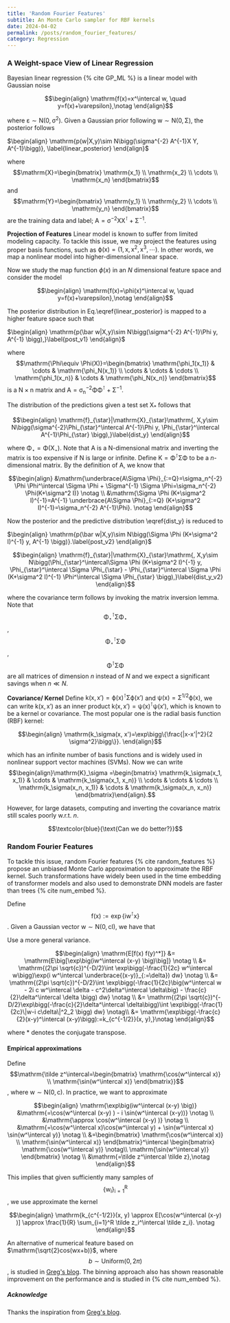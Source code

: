 ```yaml
---
title: 'Random Fourier Features'
subtitle: An Monte Carlo sampler for RBF kernels
date: 2024-04-02
permalink: /posts/random_fourier_features/
category: Regression
---
```


### A Weight-space View of Linear Regression 

Bayesian linear regression {% cite GP_ML %} is a linear model with Gaussian noise

$$\begin{align}
\mathrm{f(x)=x^\intercal w, \quad y=f(x)+\varepsilon},\notag
\end{align}$$

where $\mathrm{\varepsilon\sim N(0, \sigma^2)}$. Given a Gaussian prior following $\mathrm{w \sim N(0, \Sigma)}$, the posterior follows

$\begin{align}
\mathrm{p(w|X,y)\sim N\bigg(\sigma^{-2} A^{-1}X Y, A^{-1}\bigg)}, \label{linear_posterior}
\end{align}$

where $$\mathrm{X}=\begin{bmatrix} \mathrm{x_1} \\ \mathrm{x_2} \\ \cdots \\ \mathrm{x_n} \end{bmatrix}$$  and  $$\mathrm{Y}=\begin{bmatrix} \mathrm{y_1} \\ \mathrm{y_2} \\ \cdots \\ \mathrm{y_n} \end{bmatrix}$$ are the training data and label; $\mathrm{A=\sigma^{-2} X X^\intercal + \Sigma^{-1}}$. 



**Projection of Features** Linear model is known to suffer from limited modeling capacity. To tackle this issue, we may project the features using proper basis functions, such as  $\mathrm{\phi(x)=(1, x, x^2, x^3, \cdots)}$. In other words, we map a nonlinear model into higher-dimensional linear space.

Now we study the map function $\phi(x)$ in an $N$ dimensional feature space and consider the model

$$\begin{align}
\mathrm{f(x)=\phi(x)^\intercal w, \quad y=f(x)+\varepsilon},\notag
\end{align}$$

The posterior distribution in Eq.\eqref{linear_posterior} is mapped to a higher feature space such that

$\begin{align}
\mathrm{p(\bar w|X,y)\sim N\bigg(\sigma^{-2} A^{-1}\Phi y, A^{-1} \bigg),}\label{post_v1}
\end{align}$

where $$\mathrm{\Phi\equiv \Phi(X)}=\begin{bmatrix} \mathrm{\phi_1(x_1)} & \cdots & \mathrm{\phi_N(x_1)} \\ 
                                     \cdots & \cdots & \cdots \\  
                                     \mathrm{\phi_1(x_n)} & \cdots & \mathrm{\phi_N(x_n)} \end{bmatrix}$$ is a $\mathrm{N\times n}$ matrix and $\mathrm{A=\sigma_n^{-2} \Phi \Phi^\intercal + \Sigma^{-1}}$. 
                                     
The distribution of the predictions given a test set $\mathrm{X}_{*}$ follows that

$$\begin{align}
\mathrm{f}_{\star}|\mathrm{X}_{\star}\mathrm{, X,y\sim N\bigg(\sigma^{-2}\Phi_{\star}^\intercal A^{-1}\Phi y, \Phi_{\star}^\intercal A^{-1}\Phi_{\star} \bigg),}\label{dist_y}
\end{align}$$

where $\mathrm{\Phi_{\star}=\Phi(X_{\star})}$. Note that  $\mathrm{A}$ is a $\mathrm{N}$-dimensional matrix and inverting the matrix is too expensive if $\mathrm{N}$ is large or infinite.  Define $\mathrm{K=\Phi^\intercal \Sigma \Phi}$ to be a $n$-dimensional matrix. By the definition of $\mathrm{A}$, we know that 

$$\begin{align}
&\mathrm{\underbrace{A\Sigma \Phi}_{:=Q}=\sigma_n^{-2} \Phi \Phi^\intercal \Sigma \Phi + \Sigma^{-1} \Sigma \Phi=\sigma_n^{-2} \Phi(K+\sigma^2 I)} \notag \\
&\mathrm{\Sigma \Phi (K+\sigma^2 I)^{-1}=A^{-1} \underbrace{A\Sigma \Phi}_{:=Q}  (K+\sigma^2 I)^{-1}=\sigma_n^{-2} A^{-1}\Phi}. \notag
\end{align}$$

Now the posterior and the predictive distribution \eqref{dist_y} is reduced to 

$\begin{align}
\mathrm{p(\bar w|X,y)\sim N\bigg(\Sigma \Phi (K+\sigma^2 I)^{-1} y, A^{-1} \bigg)}.\label{post_v2}
\end{align}$

$$\begin{align}
\mathrm{f}_{\star}|\mathrm{X}_{\star}\mathrm{, X,y\sim N\bigg(\Phi_{\star}^\intercal\Sigma \Phi (K+\sigma^2 I)^{-1} y, \Phi_{\star}^\intercal \Sigma \Phi_{\star} - \Phi_{\star}^\intercal \Sigma \Phi (K+\sigma^2 I)^{-1} \Phi^\intercal \Sigma \Phi_{\star} \bigg),}\label{dist_y_v2}
\end{align}$$

where the covariance term follows by invoking the matrix inversion lemma. Note that $$\mathrm{\Phi_{\star}^\intercal \Sigma \Phi_{\star}}$$, $$\mathrm{\Phi_{\star}^\intercal \Sigma \Phi}$$, $$\mathrm{\Phi^\intercal \Sigma \Phi}$$ are all matrices of dimension $n$ instead of $N$ and we expect a significant savings when $n\ll N$.



**Covariance/ Kernel** Define $\mathrm{k(x, x')=\phi(x)^\intercal \Sigma \phi(x')}$ and $\mathrm{\psi(x)=\Sigma^{1/2} \phi(x)}$, we can write $\mathrm{k(x, x')}$ as an inner product $\mathrm{k(x, x')=\psi(x)^\intercal \psi(x')}$, which is known to be a kernel or covariance. The most popular one is the radial basis function (RBF) kernel:

$$\begin{align}
\mathrm{k_\sigma(x, x')=\exp\bigg\{\frac{|x-x'|^2}{2 \sigma^2}\bigg\}}.
\end{align}$$

which has an infinite number of basis functions and is widely used in nonlinear support vector machines (SVMs). Now we can write $$\begin{align}\mathrm{K}_\sigma
=\begin{bmatrix} \mathrm{k_\sigma(x_1, x_1)} & \cdots & \mathrm{k_\sigma(x_1, x_n)} \\ 
                \cdots & \cdots & \cdots \\  
                \mathrm{k_\sigma(x_n, x_1)} & \cdots & \mathrm{k_\sigma(x_n, x_n)} \end{bmatrix}\end{align}.$$

However, for large datasets, computing and inverting the covariance matrix still scales poorly w.r.t. $n$.

$$\textcolor{blue}{\text{Can we do better?}}$$


### Random Fourier Features


To tackle this issue, random Fourier features {% cite random_features %} propose an unbiased Monte Carlo approximation to approximate the RBF kernel. Such transformations have widely been used in the time embedding of transformer models and also used to demonstrate DNN models are faster than trees {% cite num_embed %}.

Define $$\mathrm{f(x):= \exp\{i w^\intercal x\}}$$. Given a Gaussian vector $\mathrm{w\sim N(0, c I)}$, we have that

Use a more general variance.

$$\begin{align}
\mathrm{E[f(x) f(y)^*]} &= \mathrm{E\big[\exp\big(iw^\intercal (x-y) \big)\big]} \notag \\
               &= \mathrm{(2\pi \sqrt{c})^{-D/2}\int \exp\bigg(-\frac{1}{2c} w^\intercal w\bigg)\exp(i w^\intercal \underbrace{(x-y)}_{:=\delta}) dw} \notag \\
               &= \mathrm{(2\pi \sqrt{c})^{-D/2}\int \exp\bigg(-\frac{1}{2c}\big(w^\intercal w - 2i c w^\intercal \delta - c^2\delta^\intercal \delta\big) - \frac{c}{2}\delta^\intercal \delta \bigg) dw} \notag \\
               &= \mathrm{(2\pi \sqrt{c})^{-D/2}\exp\bigg(-\frac{c}{2}\delta^\intercal \delta\bigg)\int \exp\bigg(-\frac{1}{2c}\|w-i c\delta\|^2_2 \bigg) dw} \notag\\
               &= \mathrm{\exp\bigg(-\frac{c}{2}(x-y)^\intercal (x-y)\bigg):=k_{c^{-1/2}}(x, y),}\notag
\end{align}$$

where $*$ denotes the conjugate transpose.

#### Empirical approximations

Define $$\mathrm{\tilde z^\intercal=\begin{bmatrix} \mathrm{\cos(w^\intercal x)} \\ \mathrm{\sin(w^\intercal x)} \end{bmatrix}}$$, where $\mathrm{w\sim N(0, c)}$. In practice, we want to approximate 

$$\begin{align} 
\mathrm{\exp\big(iw^\intercal (x-y) \big)} &\mathrm{=\cos(w^\intercal (x-y) ) - i \sin(w^\intercal (x-y))} \notag \\
                                  &\mathrm{\approx \cos(w^\intercal (x-y) )} \notag \\
                                  &\mathrm{=\cos(w^\intercal x)\cos(w^\intercal y) + \sin(w^\intercal x) \sin(w^\intercal y)} \notag \\
                                  &=\begin{bmatrix} \mathrm{\cos(w^\intercal x)} \\ \mathrm{\sin(w^\intercal x)} \end{bmatrix}^\intercal \begin{bmatrix} \mathrm{\cos(w^\intercal y)} \notag\\ \mathrm{\sin(w^\intercal y)} \end{bmatrix} \notag \\
                                  &\mathrm{=\tilde z^\intercal \tilde z},\notag
\end{align}$$


This implies that given sufficiently many samples of $$\mathrm{\{w_i\}_{i=1}^R}$$, we use approximate the kernel 

$$\begin{align} 
\mathrm{k_{c^{-1/2}}(x, y) \approx E[\cos(w^\intercal (x-y) )] \approx \frac{1}{R} \sum_{i=1}^R \tilde z_i^\intercal \tilde z_i}. \notag  
\end{align}$$

An alternative of numerical feature based on $\mathrm{\sqrt{2}cos(wx+b)}$, where $$b\sim \text{Uniform}(0, 2\pi)$$, is studied in [Greg's blog](https://gregorygundersen.com/blog/2019/12/23/random-fourier-features/#sutherland2015error). The binning approach also has shown reasonable improvement on the performance and is studied in {% cite num_embed %}.

##### Acknowledge 

Thanks the inspiration from [Greg's blog](https://gregorygundersen.com/blog/2019/12/23/random-fourier-features/#sutherland2015error).



